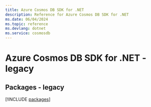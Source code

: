 ```yaml
---
title: Azure Cosmos DB SDK for .NET
description: Reference for Azure Cosmos DB SDK for .NET
ms.date: 06/04/2024
ms.topic: reference
ms.devlang: dotnet
ms.service: cosmosdb
---
```

# Azure Cosmos DB SDK for .NET - legacy
## Packages - legacy
[!INCLUDE [packages](cosmos-db-index.md)]